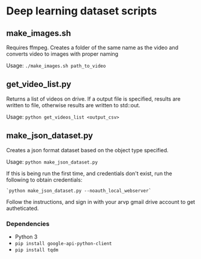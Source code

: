 # Deep learning dataset scripts

## make_images.sh

Requires ffmpeg. Creates a folder of the same name as the video and converts video to images with proper naming

Usage: `./make_images.sh path_to_video`

## get_video_list.py

Returns a list of videos on drive. If a output file is specified, results are written to file, otherwise results are written to std::out.

Usage: `python get_videos_list <output_csv>`

## make_json_dataset.py

Creates a json format dataset based on the object type specified. 

Usage: `python make_json_dataset.py`

If this is being run the first time, and credentials don't exist, run the following to obtain credentials:

    `python make_json_dataset.py --noauth_local_webserver`
Follow the instructions, and sign in with your arvp gmail drive account to get autheticated.

### Dependencies

* Python 3
* `pip install google-api-python-client`
* `pip install tqdm`